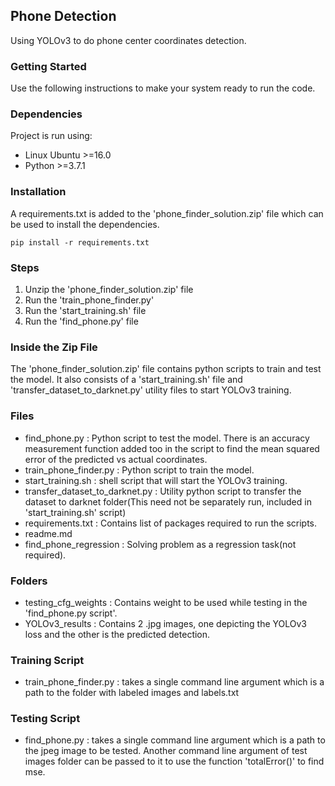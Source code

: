 ## Phone Detection
Using YOLOv3 to do phone center coordinates detection.

### Getting Started

Use the following instructions to make your system ready to run the code.

### Dependencies

Project is run using:
- Linux Ubuntu >=16.0
- Python >=3.7.1

### Installation

A requirements.txt is added to the 'phone_finder_solution.zip' file which can be used to install the dependencies.

```
pip install -r requirements.txt
```
### Steps
1. Unzip the 'phone_finder_solution.zip' file
2. Run the 'train_phone_finder.py'
3. Run the 'start_training.sh' file
4. Run the 'find_phone.py' file

### Inside the Zip File

The 'phone_finder_solution.zip' file contains python scripts to train and test the model.
It also consists of a 'start_training.sh' file and 'transfer_dataset_to_darknet.py' utility files to start YOLOv3 training.

### Files

- find_phone.py : Python script to test the model. There is an accuracy measurement function added too in the script to find the mean squared error of the predicted vs actual coordinates.
- train_phone_finder.py : Python script to train the model.
- start_training.sh : shell script that will start the YOLOv3 training.
- transfer_dataset_to_darknet.py : Utility python script to transfer the dataset to darknet folder(This need not be separately run, included in 'start_training.sh' script) 
- requirements.txt : Contains list of packages required to run the scripts.
- readme.md
- find_phone_regression : Solving problem as a regression task(not required).

### Folders
- testing_cfg_weights : Contains weight to be used while testing in the 'find_phone.py script'.
- YOLOv3_results : Contains 2 .jpg images, one depicting the YOLOv3 loss and the other is the predicted detection.

### Training Script
- train_phone_finder.py : takes a single command line argument which is a path to the folder with labeled images and labels.txt

### Testing Script
- find_phone.py : takes a single command line argument which is a path to the jpeg image to be tested. Another command line argument of test images folder can be passed to it to use the function 'totalError()' to find mse.
